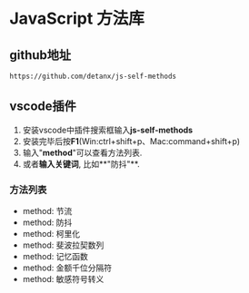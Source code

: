 # JavaScript 方法库
## github地址
```
https://github.com/detanx/js-self-methods
```
## vscode插件
1. 安装vscode中插件搜索框输入**js-self-methods**
2. 安装完毕后按**F1**(Win:ctrl+shift+p、Mac:command+shift+p)
3. 输入"**method**"可以查看方法列表.
4. 或者**输入关键词**, 比如**"防抖"**.
### 方法列表
* method: 节流
* method: 防抖
* method: 柯里化
* method: 斐波拉契数列
* method: 记忆函数
* method: 金额千位分隔符
* method: 敏感符号转义
